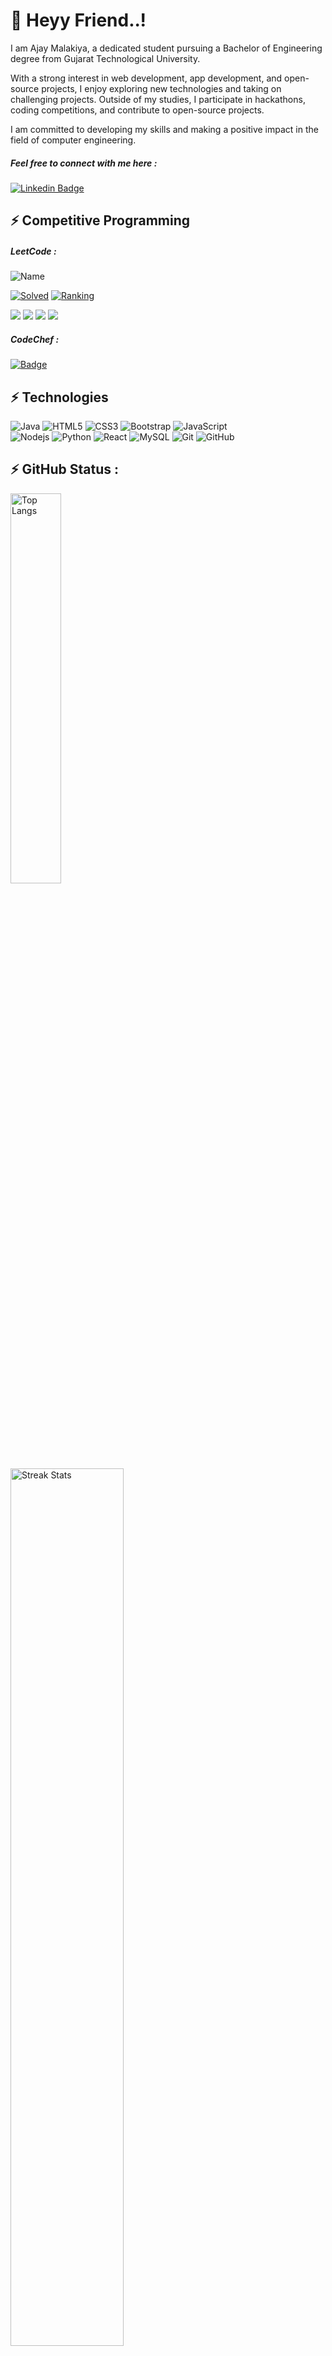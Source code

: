 # 👋 Heyy Friend..! 

I am Ajay Malakiya, a dedicated student pursuing a Bachelor of Engineering degree from Gujarat Technological University.

With a strong interest in web development, app development, and open-source projects, I enjoy exploring new technologies and taking on challenging projects. Outside of my studies, I participate in hackathons, coding competitions, and contribute to open-source projects. 

I am committed to developing my skills and making a positive impact in the field of computer engineering.


##### Feel free to connect with me here :

 [![Linkedin Badge](https://img.shields.io/badge/-Aj0045-blue?style=flat-square&logo=Linkedin&logoColor=white&link=https://www.linkedin.com/in/Aj0045/)](https://www.linkedin.com/in/Aj0045/)
 <!--
[![Instagram Badge](https://img.shields.io/badge/-ashish_zapadiya_007-purple?style=flat-square&logo=instagram&logoColor=white&link=https://instagram.com/ashish_zapadiya_007/)](https://instagram.com/ashish_zapadiya_007) -->
<!-- [![Gmail Badge](https://img.shields.io/badge/-zapadiya0070@gmail.com-c14438?style=flat-square&logo=Gmail&logoColor=white&link=mailto:zapadiya0070@gmail.com)](mailto:zapadiya0070@gmail.com) -->

## ⚡ Competitive Programming

##### LeetCode :
![Name](https://badges.peiyuan.ch/leetcode/AJ_0045/name)

[![Solved](https://badges.peiyuan.ch/leetcode/AJ_0045/solved?logo=leetcode)](https://leetcode.com/AJ_0045)
[![Ranking](https://badges.peiyuan.ch/leetcode/AJ_0045/ranking?label=Ranking&logo=leetcode)](https://leetcode.com/AJ_0045)

![](https://badges.peiyuan.ch/leetcode/AJ_0045/rate)
![](https://badges.peiyuan.ch/leetcode/AJ_0045/rate?difficulty=easy)
![](https://badges.peiyuan.ch/leetcode/AJ_0045/rate?difficulty=medium)
![](https://badges.peiyuan.ch/leetcode/AJ_0045/rate?difficulty=hard)


##### CodeChef :
[![Badge](https://cp-logo.vercel.app/codechef/aj_0045?color=orange&logo=true)](https://www.codechef.com/users/aj_0045)

<!--
##### Total Code Time (Since Sep 2023) :  
[![wakatime](https://wakatime.com/badge/user/d5f54755-127a-4f63-ab73-54d9466f23a8.svg)](https://wakatime.com/@d5f54755-127a-4f63-ab73-54d9466f23a8)
-->

## ⚡ Technologies

![Java](https://img.shields.io/badge/-java-E34A86?style=flat-square&logo=java)
![HTML5](https://img.shields.io/badge/-HTML5-E34F26?style=flat-square&logo=html5&logoColor=white)
![CSS3](https://img.shields.io/badge/-CSS3-1572B6?style=flat-square&logo=css3)
![Bootstrap](https://img.shields.io/badge/-Bootstrap-563D7C?style=flat-square&logo=bootstrap)
![JavaScript](https://img.shields.io/badge/-JavaScript-black?style=flat-square&logo=javascript)  
![Nodejs](https://img.shields.io/badge/-Nodejs-black?style=flat-square&logo=Node.js)
![Python](https://img.shields.io/badge/-Python-black?style=flat-square&logo=Python)
![React](https://img.shields.io/badge/-React-black?style=flat-square&logo=react)
![MySQL](https://img.shields.io/badge/-MySQL-black?style=flat-square&logo=mysql)
![Git](https://img.shields.io/badge/-Git-black?style=flat-square&logo=git)
![GitHub](https://img.shields.io/badge/-GitHub-181717?style=flat-square&logo=github)

<!-- 
![GitLab](https://img.shields.io/badge/-GitLab-FCA121?style=flat-square&logo=gitlab)
![Docker](https://img.shields.io/badge/-Docker-black?style=flat-square&logo=docker)
![Amazon AWS](https://img.shields.io/badge/Amazon%20AWS-232F3E?style=flat-square&logo=amazon-aws)
![Microsoft Azure](https://img.shields.io/badge/Microsoft%20Azure-232F7E?style=flat-square&logo=microsoft-azure)
![Google Cloud](https://img.shields.io/badge/Google%20Cloud-black?style=flat-square&logo=google-cloud)
![TypeScript](https://img.shields.io/badge/-TypeScript-007ACC?style=flat-square&logo=typescript)
![MongoDB](https://img.shields.io/badge/-MongoDB-black?style=flat-square&logo=mongodb)
![PostgreSQL](https://img.shields.io/badge/-PostgreSQL-336791?style=flat-square&logo=postgresql)
![C++](https://img.shields.io/badge/-C++-00599C?style=flat-square&logo=c)
![BitBucket](https://img.shields.io/badge/-BitBucket-darkblue?style=flat-square&logo=bitbucket)
![Raspberry Pi](https://img.shields.io/badge/-Raspberry%20Pi-C51A4A?style=flat-square&logo=Raspberry-Pi)
![Redis](https://img.shields.io/badge/-Redis-black?style=flat-square&logo=Redis)
![ElasticSearch](https://img.shields.io/badge/-ElasticSearch-005571?style=flat-square&logo=elasticsearch)
![GraphQL](https://img.shields.io/badge/-GraphQL-E10098?style=flat-square&logo=graphql)
![Apollo GraphQL](https://img.shields.io/badge/-Apollo%20GraphQL-311C87?style=flat-square&logo=apollo-graphql)
![Heroku](https://img.shields.io/badge/-Heroku-430098?style=flat-square&logo=heroku)
![DigitalOcean](https://img.shields.io/badge/-Digital%20Ocean-darkblue?style=flat-square&logo=digitalocean) -->


## ⚡ GitHub Status :

<img src="https://github-readme-stats.vercel.app/api/top-langs/?username=Aj0045&hide=TeX&layout=compact&theme=dark" alt="Top Langs" width="40%">
<img src="http://github-readme-streak-stats.herokuapp.com?user=Aj0045&theme=dark" alt="Streak Stats" width="60%"> 


<!-- ![Streak Stats](https://github-readme-streak-stats.herokuapp.com/?user=zapadiya007&)
![Top Langs](https://github-readme-stats.vercel.app/api/top-langs/?username=zapadiya007&hide=TeX&layout=compact)
![Github Stats](https://github-readme-stats.vercel.app/api?username=zapadiya007&count_private=true&show_icons=true&include_all_commits=true) -->


![Visitor Badge](https://visitor-badge.laobi.icu/badge?page_id=aj0045.aj0045)
![Profile last updated](https://img.shields.io/github/last-commit/aj0045/aj0045/master?label=Last%20updated&style=flat)
